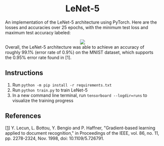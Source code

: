 <!--  
tags: mlpi
category: Convolutional Neural Networks
-->


<h1 align="center">LeNet-5</h1>

An implementation of the LeNet-5 architecture using PyTorch. Here are the losses and accuracies over 25 epochs, with the minimum test loss and maximum test accuracy labeled:
<div align="center">
  <img src="https://github.com/tanjeffreyz02/py-lenet-5/blob/cc14503e76c8d41975570e4f0d84af6847bff077/models/lenet-5/02_02_2022/15_27_14/losses.png" />
</div>
Overall, the LeNet-5 architecture was able to achieve an accuracy of roughly 99.1% (error rate of 0.9%) on the MNIST dataset, which supports the 0.95% error rate found in [1].

<h2>Instructions</h2>
<ol>
  <li>
    Run <code>python -m pip install -r requirements.txt</code>
  </li>
  <li>
    Run <code>python train.py</code> to train LeNet-5
  </li>
  <li>
    In a new command line terminal, run <code>tensorboard --logdir=runs</code> to visualize the training progress
  </li>
</ol>

<h2>References</h2>

[[1](http://yann.lecun.com/exdb/publis/pdf/lecun-01a.pdf)] Y. Lecun, L. Bottou, Y. Bengio and P. Haffner, "Gradient-based learning applied to document recognition," in Proceedings of the IEEE, vol. 86, no. 11, pp. 2278-2324, Nov. 1998, doi: 10.1109/5.726791.
